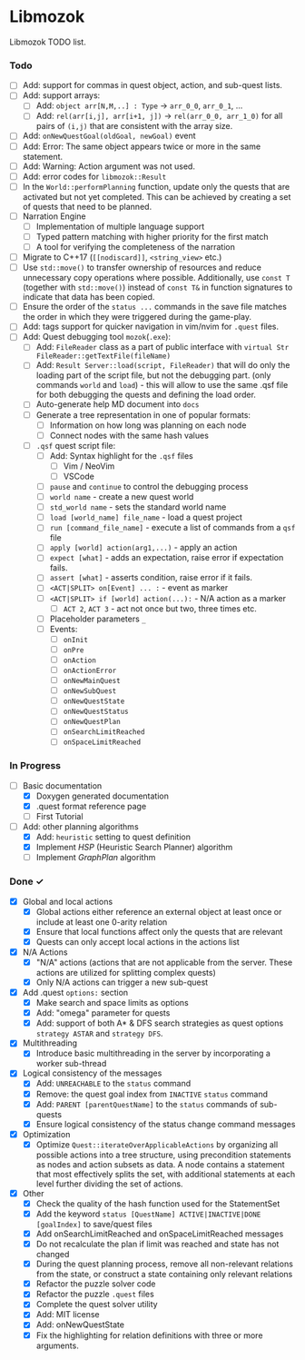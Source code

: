 # Libmozok

Libmozok TODO list.

### Todo

- [ ] Add: support for commas in quest object, action, and sub-quest lists.
- [ ] Add: support arrays:
    - [ ] Add: `object arr[N,M,..] : Type` -> `arr_0_0`, `arr_0_1`, ...
    - [ ] Add: `rel(arr[i,j], arr[i+1, j])` -> `rel(arr_0_0, arr_1_0)` for all pairs of `(i,j)` that are consistent with the array size.
- [ ] Add: `onNewQuestGoal(oldGoal, newGoal)` event
- [ ] Add: Error: The same object appears twice or more in the same statement.
- [ ] Add: Warning: Action argument was not used.
- [ ] Add: error codes for `libmozok::Result`
- [ ] In the `World::performPlanning` function, update only the quests that are activated but not yet completed. This can be achieved by creating a set of quests that need to be planned.
- [ ] Narration Engine
    - [ ] Implementation of multiple language support
    - [ ] Typed pattern matching with higher priority for the first match
    - [ ] A tool for verifying the completeness of the narration
- [ ] Migrate to C++17 (`[[nodiscard]]`, `<string_view>` etc.)
- [ ] Use `std::move()` to transfer ownership of resources and reduce unnecessary copy operations where possible. Additionally, use `const T` (together with `std::move()`) instead of `const T&` in function signatures to indicate that data has been copied.
- [ ] Ensure the order of the `status ...` commands in the save file matches the order in which they were triggered during the game-play.
- [ ] Add: tags support for quicker navigation in vim/nvim for `.quest` files.
- [ ] Add: Quest debugging tool `mozok`(`.exe`):
    - [ ] Add: `FileReader` class as a part of public interface with `virtual Str FileReader::getTextFile(fileName)`
    - [ ] Add: `Result Server::load(script, FileReader)` that will do only the loading part of the script file, but not the debugging part. (only commands `world` and `load`) - this will allow to use the same .qsf file for both debugging the quests and defining the load order.
    - [ ] Auto-generate help MD document into `docs`
    - [ ] Generate a tree representation in one of popular formats: 
        - [ ] Information on how long was planning on each node
        - [ ] Connect nodes with the same hash values
    - [ ] `.qsf` quest script file:
        - [ ] Add: Syntax highlight for the `.qsf` files
            - [ ] Vim / NeoVim
            - [ ] VSCode
        - [ ] `pause` and `continue` to control the debugging process
        - [ ] `world name` - create a new quest world
        - [ ] `std_world name` - sets the standard world name
        - [ ] `load [world_name] file_name` - load a quest project
        - [ ] `run [command_file_name]` - execute a list of commands from a `qsf` file
        - [ ] `apply [world] action(arg1,...)` - apply an action
        - [ ] `expect [what]` - adds an expectation, raise error if expectation fails.
        - [ ] `assert [what]` - asserts condition, raise error if it fails.
        - [ ] `<ACT|SPLIT> on[Event] ... :` - event as marker
        - [ ] `<ACT|SPLIT> if [world] action(...):` - N/A action as a marker
            - [ ] `ACT 2`, `ACT 3` - act not once but two, three times etc.
        - [ ] Placeholder parameters `_`
        - [ ] Events:
            - [ ] `onInit`
            - [ ] `onPre`
            - [ ] `onAction`
            - [ ] `onActionError`
            - [ ] `onNewMainQuest`
            - [ ] `onNewSubQuest`
            - [ ] `onNewQuestState`
            - [ ] `onNewQuestStatus`
            - [ ] `onNewQuestPlan`
            - [ ] `onSearchLimitReached`
            - [ ] `onSpaceLimitReached`
    
### In Progress

- [ ] Basic documentation
    - [x] Doxygen generated documentation
    - [x] .quest format reference page
    - [ ] First Tutorial
- [ ] Add: other planning algorithms
    - [x] Add: `heuristic` setting to quest definition
    - [x] Implement *HSP* (Heuristic Search Planner) algorithm
    - [ ] Implement *GraphPlan* algorithm

### Done ✓

- [x] Global and local actions
    - [x] Global actions either reference an external object at least once or include at least one 0-arity relation
    - [x] Ensure that local functions affect only the quests that are relevant
    - [x] Quests can only accept local actions in the actions list

- [x] N/A Actions
    - [x] "N/A" actions (actions that are not applicable from the server. These actions are utilized for splitting complex quests)
    - [x] Only N/A actions can trigger a new sub-quest

- [x] Add .quest `options:` section
    - [x] Make search and space limits as options
    - [x] Add: "omega" parameter for quests
    - [x] Add: support of both A* & DFS search strategies as quest options `strategy ASTAR` and `strategy DFS`.

- [x] Multithreading
    - [x] Introduce basic multithreading in the server by incorporating a worker sub-thread

- [x] Logical consistency of the messages
    - [x] Add: `UNREACHABLE` to the `status` command
    - [x] Remove: the quest goal index from `INACTIVE` `status` command
    - [x] Add: `PARENT [parentQuestName]` to the `status` commands of sub-quests
    - [x] Ensure logical consistency of the status change command messages

- [x] Optimization
    - [x] Optimize `Quest::iterateOverApplicableActions` by organizing all possible actions into a tree structure, using precondition statements as nodes and action subsets as data. A node contains a statement that most effectively splits the set, with additional statements at each level further dividing the set of actions.

- [x] Other
    - [x] Check the quality of the hash function used for the StatementSet
    - [x] Add the keyword `status [QuestName] ACTIVE|INACTIVE|DONE [goalIndex]` to save/quest files
    - [x] Add onSearchLimitReached and onSpaceLimitReached messages
    - [x] Do not recalculate the plan if limit was reached and state has not changed
    - [x] During the quest planning process, remove all non-relevant relations from the state, or construct a state containing only relevant relations
    - [x] Refactor the puzzle solver code
    - [x] Refactor the puzzle `.quest` files
    - [x] Complete the quest solver utility
    - [x] Add: MIT license
    - [x] Add: onNewQuestState
    - [x] Fix the highlighting for relation definitions with three or more arguments.
